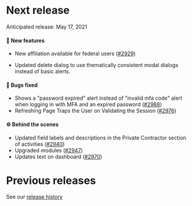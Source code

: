 # Next release

Anticipated release: May 17, 2021

#### 🚀 New features
- New affiliation available for federal users ([#2929])


- Updated delete dialog to use thematically consistent modal dialogs instead of basic alerts.

#### 🐛 Bugs fixed
- Shows a "password expired" alert instead of "invalid mfa code" alert when logging in with MFA and an expired password ([#2988])
- Refreshing Page Traps the User on Validating the Session ([#2976])

#### ⚙️ Behind the scenes
- Updated field labels and descriptions in the Private Contractor section of activities ([#2940])
- Upgraded modules ([#2947])
- Updates text on dashboard ([#2970])

# Previous releases

See our [release history](https://github.com/CMSgov/eAPD/releases)

[#2929]: https://github.com/CMSgov/eAPD/issues/2929
[#2940]: https://github.com/CMSgov/eAPD/issues/2940
[#2947]: https://github.com/CMSgov/eAPD/issues/2947
[#2970]: https://github.com/CMSgov/eAPD/issues/2970
[#2976]: https://github.com/CMSgov/eAPD/issues/2976
[#2988]: https://github.com/CMSgov/eAPD/issues/2988
